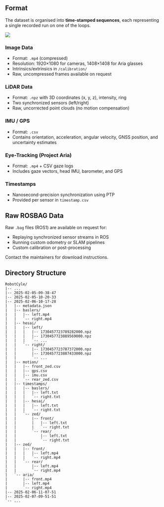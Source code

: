 

## Format

The dataset is organised into **time-stamped sequences**, each representing a single recorded run on one of the loops.

![](images/sensors3.png)

### Image Data
- Format: `.mp4` (compressed)  
- Resolution: 1920×1080 for cameras, 1408×1408 for Aria glasses  
- Intrinsics/extrinsics in `/calibration/`  
- Raw, uncompressed frames available on request  

### LiDAR Data
- Format: `.npz` with 3D coordinates (x, y, z), intensity, ring  
- Two synchronized sensors (left/right)  
- Raw, uncorrected point clouds (no motion compensation)  

### IMU / GPS
- Format: `.csv`  
- Contains orientation, acceleration, angular velocity, GNSS position, and uncertainty estimates  

### Eye-Tracking (Project Aria)
- Format: `.mp4` + CSV gaze logs  
- Includes gaze vectors, head IMU, barometer, and GPS  

### Timestamps
- Nanosecond-precision synchronization using PTP  
- Provided per sensor in `timestamp.csv`



## Raw ROSBAG Data

Raw `.bag` files (ROS1) are available on request for:

- Replaying synchronized sensor streams in ROS  
- Running custom odometry or SLAM pipelines  
- Custom calibration or post-processing  

Contact the maintainers for download instructions.





## Directory Structure
```
RobotCyle/
|-- ...
|-- 2025-02-05-09-38-47
|-- 2025-02-05-10-20-33
|-- 2025-02-06-10-17-28
|   |-- metadata.json
|   |-- baslers/
|   |   |-- left.mp4
|   |   `-- right.mp4
|   |-- hesai/
|   |   |-- left/
|   |   |   |-- 1730457723789282000.npz
|   |   |   |-- 1730457723889569000.npz
|   |   |   `-- ...
|   |   `-- right/
|   |       |-- 1730457723787372000.npz
|   |       |-- 1730457723887433000.npz
|   |       `-- ...
|   |-- motion/
|   |   |-- front_zed.csv
|   |   |-- gps.csv
|   |   |-- imu.csv
|   |   `-- rear_zed.csv
|   |-- timestamps/
|   |   |-- baslers/
|   |   |   |-- left.txt
|   |   |   `-- right.txt
|   |   |-- hesai/
|   |   |   |-- left.txt
|   |   |   `-- right.txt
|   |   `-- zed/
|   |       |-- front/
|   |       |   |-- left.txt
|   |       |   `-- right.txt
|   |       `-- rear/
|   |           |-- left.txt
|   |           `-- right.txt
|   |-- zed/
|   |   |-- front/
|   |   |   |-- left.mp4
|   |   |   `-- right.mp4
|   |   `-- rear/
|   |       |-- left.mp4
|   |       `-- right.mp4
|   `-- aria/
|       |-- front.mp4
|       |-- left.mp4
|       `-- right.mp4
|-- 2025-02-06-11-07-51
|-- 2025-02-07-09-51-51
`-- ...
```


